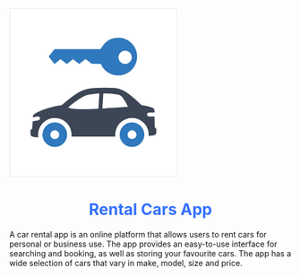 <div style="width: 100%;"><img src="./src/images/car-rental.jpg" alt="Rental Car" width="300" height="300" style="margin-left: auto;  margin-right: auto;"/></div>

<h1 style="text-align: center; color: #3470ff;">Rental Cars App</h1>

<p style="color: #121417;">A car rental app is an online platform that allows users to rent cars for
personal or business use. The app provides an easy-to-use interface for
searching and booking, as well as storing your favourite cars. The app has a
wide selection of cars that vary in make, model, size and price.</p>
